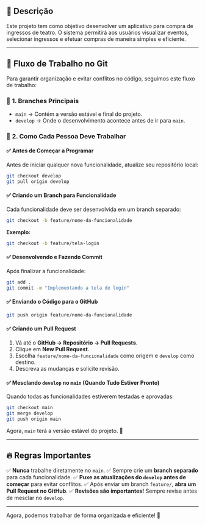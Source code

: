## 📌 Descrição
Este projeto tem como objetivo desenvolver um aplicativo para compra de ingressos de teatro. O sistema permitirá aos usuários visualizar eventos, selecionar ingressos e efetuar compras de maneira simples e eficiente.

---

## 🚀 Fluxo de Trabalho no Git
Para garantir organização e evitar conflitos no código, seguimos este fluxo de trabalho:

### 🔹 **1. Branches Principais**
- `main` → Contém a versão estável e final do projeto.
- `develop` → Onde o desenvolvimento acontece antes de ir para `main`.

### 🔹 **2. Como Cada Pessoa Deve Trabalhar**
#### ✅ **Antes de Começar a Programar**
Antes de iniciar qualquer nova funcionalidade, atualize seu repositório local:
```sh
git checkout develop
git pull origin develop
```

#### ✅ **Criando um Branch para Funcionalidade**
Cada funcionalidade deve ser desenvolvida em um branch separado:
```sh
git checkout -b feature/nome-da-funcionalidade
```
**Exemplo:**
```sh
git checkout -b feature/tela-login
```

#### ✅ **Desenvolvendo e Fazendo Commit**
Após finalizar a funcionalidade:
```sh
git add .
git commit -m "Implementando a tela de login"
```

#### ✅ **Enviando o Código para o GitHub**
```sh
git push origin feature/nome-da-funcionalidade
```

#### ✅ **Criando um Pull Request**
1. Vá até o **GitHub → Repositório → Pull Requests**.
2. Clique em **New Pull Request**.
3. Escolha `feature/nome-da-funcionalidade` como origem e `develop` como destino.
4. Descreva as mudanças e solicite revisão.

#### ✅ **Mesclando `develop` no `main` (Quando Tudo Estiver Pronto)**
Quando todas as funcionalidades estiverem testadas e aprovadas:
```sh
git checkout main
git merge develop
git push origin main
```
Agora, `main` terá a versão estável do projeto. 🎉

---

## 🔥 Regras Importantes
✅ **Nunca** trabalhe diretamente no `main`.
✅ Sempre crie um **branch separado** para cada funcionalidade.
✅ **Puxe as atualizações do `develop` antes de começar** para evitar conflitos.
✅ Após enviar um branch `feature/`, **abra um Pull Request no GitHub**.
✅ **Revisões são importantes!** Sempre revise antes de mesclar no `develop`.

---

Agora, podemos trabalhar de forma organizada e eficiente! 🚀

